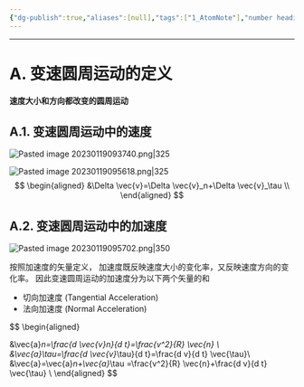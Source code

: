 ```yaml
---
{"dg-publish":true,"aliases":[null],"tags":["1_AtomNote"],"number headings":"auto, first-level 1, max 6, A.1.","Created-Date":"2023-01-05 11:11:44","Modified-Date":"2024-04-18 11:53:29","permalink":"/A01_Lessons/Aa05_大学物理/变速圆周运动/","dgPassFrontmatter":true}
---
```



---


# A. 变速圆周运动的定义

**速度大小和方向都改变的圆周运动**

## A.1. 变速圆周运动中的速度
![Pasted image 20230119093740.png|325](/img/user/Z02_ObFiles/Attachments/Pasted%20image%2020230119093740.png)

![Pasted image 20230119095618.png|325](/img/user/Z02_ObFiles/Attachments/Pasted%20image%2020230119095618.png)
$$
\begin{aligned}
&\Delta \vec{v}=\Delta \vec{v}_n+\Delta \vec{v}_\tau \\
\end{aligned}
$$

## A.2. 变速圆周运动中的加速度
![Pasted image 20230119095702.png|350](/img/user/Z02_ObFiles/Attachments/Pasted%20image%2020230119095702.png)

按照加速度的矢量定义，
加速度既反映速度大小的变化率，又反映速度方向的变化率。
因此变速圆周运动的加速度分为以下两个矢量的和
- 切向加速度 (Tangential Acceleration)
- 法向加速度 (Normal Acceleration)


$$
\begin{aligned}

&\vec{a}_n=\frac{d \vec{v}_n}{d t}=\frac{v^2}{R} \vec{n} \\
&\vec{a}_\tau=\frac{d \vec{v}_\tau}{d t}=\frac{d v}{d t} \vec{\tau}\\
&\vec{a}=\vec{a}_n+\vec{a}_\tau =\frac{v^2}{R} \vec{n}+\frac{d v}{d t} \vec{\tau} \\
\end{aligned}
$$



